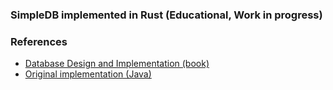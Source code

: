 ### SimpleDB implemented in Rust (Educational, Work in progress)

### References
* [Database Design and Implementation (book)](https://link.springer.com/book/10.1007/978-3-030-33836-7)
* [Original implementation (Java)](https://cs.bc.edu/~sciore/simpledb)